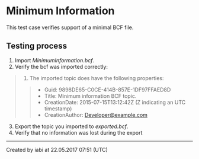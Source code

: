# Minimum Information

This test case verifies support of a minimal BCF file.

## Testing process

1. Import _MinimumInformation.bcf_.
2. Verify the bcf was imported correctly:
> 1. The imported topic does have the following properties:
>> * Guid: 9898DE65-C0CE-414B-857E-1DF97FFAED8D
>> * Title: Minimum information BCF topic.
>> * CreationDate: 2015-07-15T13:12:42Z (Z indicating an UTC timestamp)
>> * CreationAuthor: Developer@example.com
3. Export the topic you imported to _exported.bcf_.
4. Verify that no information was lost during the export

---

Created by iabi at 22.05.2017 07:51 (UTC)